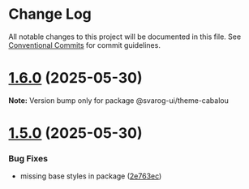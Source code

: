# Change Log

All notable changes to this project will be documented in this file.
See [Conventional Commits](https://conventionalcommits.org) for commit guidelines.

# [1.6.0](https://github.com/baaaaaaaaasowenyaaaaaaamamabeatsebaaah/svarog/compare/@svarog-ui/theme-cabalou@1.5.0...@svarog-ui/theme-cabalou@1.6.0) (2025-05-30)

**Note:** Version bump only for package @svarog-ui/theme-cabalou

# [1.5.0](https://github.com/baaaaaaaaasowenyaaaaaaamamabeatsebaaah/svarog/compare/@svarog-ui/theme-cabalou@1.4.0...@svarog-ui/theme-cabalou@1.5.0) (2025-05-30)

### Bug Fixes

- missing base styles in package ([2e763ec](https://github.com/baaaaaaaaasowenyaaaaaaamamabeatsebaaah/svarog/commit/2e763ecf922b25935be4dc96084f2fbad58014b2))
